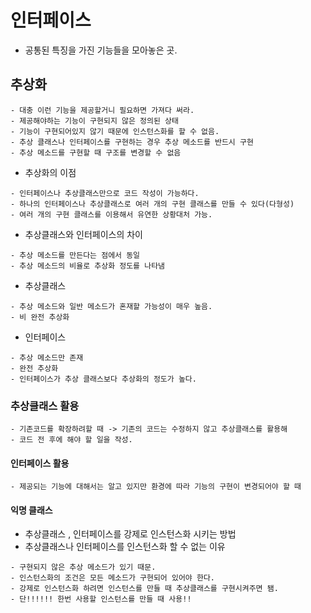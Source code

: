# 인터페이스
* 공통된 특징을 가진 기능들을 모아놓은 곳.
## 추상화
```
- 대충 이런 기능을 제공할거니 필요하면 가져다 써라.
- 제공해야하는 기능이 구현되지 않은 정의된 상태
- 기능이 구현되어있지 않기 때문에 인스턴스화를 할 수 없음.
- 추상 클래스나 인터페이스를 구현하는 경우 추상 메소드를 반드시 구현
- 추상 메소드를 구현할 때 구조를 변경할 수 없음
```
* 추상화의 이점
```
- 인터페이스나 추상클래스만으로 코드 작성이 가능하다.
- 하나의 인터페이스나 추상클래스로 여러 개의 구현 클래스를 만들 수 있다(다형성)
- 여러 개의 구현 클래스를 이용해서 유연한 상황대처 가능.
```
* 추상클래스와 인터페이스의 차이
```
- 추상 메소드를 만든다는 점에서 동일
- 추상 메소드의 비율로 추상화 정도를 나타냄
```
* 추상클래스
```
- 추상 메소드와 일반 메소드가 혼재할 가능성이 매우 높음.
- 비 완전 추상화
```
* 인터페이스
```
- 추상 메소드만 존재
- 완전 추상화
- 인터페이스가 추상 클래스보다 추상화의 정도가 높다.
```
### 추상클래스 활용
```
- 기존코드를 확장하려할 때 -> 기존의 코드는 수정하지 않고 추상클래스를 활용해
- 코드 전 후에 해야 할 일을 작성.
```
#### 인터페이스 활용
```
- 제공되는 기능에 대해서는 알고 있지만 환경에 따라 기능의 구현이 변경되어야 할 때
```
#### 익명 클래스
* 추상클래스 , 인터페이스를 강제로 인스턴스화 시키는 방법
* 추상클래스나 인터페이스를 인스턴스화 할 수 없는 이유
```
- 구현되지 않은 추상 메소드가 있기 때문.
- 인스턴스화의 조건은 모든 메소드가 구현되어 있어야 한다.
- 강제로 인스턴스화 하려면 인스턴스를 만들 때 추상클래스를 구현시켜주면 됌.
- 단!!!!!! 한번 사용할 인스턴스를 만들 때 사용!!
```
